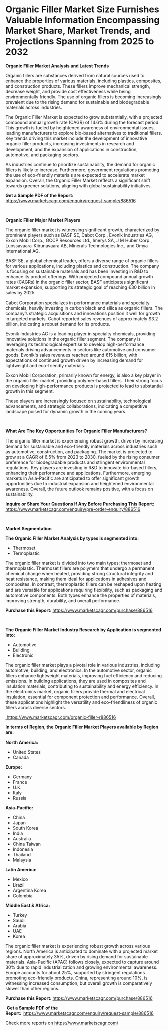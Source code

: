 <p><h1>Organic Filler Market Size Furnishes Valuable Information Encompassing Market Share, Market Trends, and Projections Spanning from 2025 to 2032</h1></p><p><strong>Organic Filler Market Analysis and Latest Trends</strong></p>
<p><p>Organic fillers are substances derived from natural sources used to enhance the properties of various materials, including plastics, composites, and construction products. These fillers improve mechanical strength, decrease weight, and provide cost effectiveness while being environmentally friendly. The use of organic fillers is becoming increasingly prevalent due to the rising demand for sustainable and biodegradable materials across industries.</p><p>The Organic Filler Market is expected to grow substantially, with a projected compound annual growth rate (CAGR) of 14.6% during the forecast period. This growth is fueled by heightened awareness of environmental issues, leading manufacturers to explore bio-based alternatives to traditional fillers. Key trends driving this market include the development of innovative organic filler products, increasing investments in research and development, and the expansion of applications in construction, automotive, and packaging sectors.</p><p>As industries continue to prioritize sustainability, the demand for organic fillers is likely to increase. Furthermore, government regulations promoting the use of eco-friendly materials are expected to accelerate market expansion. Overall, the Organic Filler Market reflects a significant shift towards greener solutions, aligning with global sustainability initiatives.</p></p>
<p><strong>Get a Sample PDF of the Report:&nbsp;</strong> <a href="https://www.marketscagr.com/enquiry/request-sample/886516?utm_campaign=2528&utm_medium=2&utm_source=Github&utm_content=ia&utm_term=31032025&utm_id=organic-filler">https://www.marketscagr.com/enquiry/request-sample/886516</a></p>
<p>&nbsp;</p>
<p><strong>Organic Filler Major Market Players</strong></p>
<p><p>The organic filler market is witnessing significant growth, characterized by prominent players such as BASF SE, Cabot Corp., Evonik Industries AG, Exxon Mobil Corp., GCCP Resources Ltd., Imerys SA, J M Huber Corp., Luossavaara-Kiirunavaara AB, Minerals Technologies Inc., and Omya International AG.</p><p>BASF SE, a global chemical leader, offers a diverse range of organic fillers for various applications, including plastics and construction. The company is focusing on sustainable materials and has been investing in R&D to enhance its product offerings. With projected compound annual growth rates (CAGRs) in the organic filler sector, BASF anticipates significant market expansion, supporting its strategic goal of reaching €30 billion in sales by 2025.</p><p>Cabot Corporation specializes in performance materials and specialty chemicals, heavily investing in carbon black and silica as organic fillers. The company’s strategic acquisitions and innovations position it well for growth in targeted markets. Cabot reported sales revenues of approximately $3.2 billion, indicating a robust demand for its products.</p><p>Evonik Industries AG is a leading player in specialty chemicals, providing innovative solutions in the organic filler segment. The company is leveraging its technological expertise to develop high-performance materials driving advancements in sectors like automotive and consumer goods. Evonik's sales revenues reached around €15 billion, with expectations of continued growth driven by increasing demand for lightweight and eco-friendly materials.</p><p>Exxon Mobil Corporation, primarily known for energy, is also a key player in the organic filler market, providing polymer-based fillers. Their strong focus on developing high-performance products is projected to lead to substantial growth in this segment.</p><p>These players are increasingly focused on sustainability, technological advancements, and strategic collaborations, indicating a competitive landscape poised for dynamic growth in the coming years.</p></p>
<p>&nbsp;</p>
<p><strong>What Are The Key Opportunities For Organic Filler Manufacturers?</strong></p>
<p><p>The organic filler market is experiencing robust growth, driven by increasing demand for sustainable and eco-friendly materials across industries such as automotive, construction, and packaging. The market is projected to grow at a CAGR of 6.5% from 2023 to 2030, fueled by the rising consumer preference for biodegradable products and stringent environmental regulations. Key players are investing in R&D to innovate bio-based fillers, enhancing their performance and applications. Furthermore, emerging markets in Asia-Pacific are anticipated to offer significant growth opportunities due to industrial expansion and heightened environmental awareness. Overall, the future outlook remains positive, with a focus on sustainability.</p></p>
<p><strong>Inquire or Share Your Questions If Any Before Purchasing This Report:</strong> <a href="https://www.marketscagr.com/enquiry/pre-order-enquiry/886516?utm_campaign=2528&utm_medium=2&utm_source=Github&utm_content=ia&utm_term=31032025&utm_id=organic-filler">https://www.marketscagr.com/enquiry/pre-order-enquiry/886516</a></p>
<p>&nbsp;</p>
<p><strong>Market Segmentation</strong></p>
<p><strong>The Organic Filler Market Analysis by types is segmented into:</strong></p>
<p><ul><li>Thermoset</li><li>Termoplastic</li></ul></p>
<p><p>The organic filler market is divided into two main types: thermoset and thermoplastic. Thermoset fillers are polymers that undergo a permanent chemical change when heated, providing strong structural integrity and heat resistance, making them ideal for applications in adhesives and composites. In contrast, thermoplastic fillers can be reshaped upon heating and are versatile for applications requiring flexibility, such as packaging and automotive components. Both types enhance the properties of materials, improving strength, durability, and overall performance.</p></p>
<p><strong>Purchase this Report:&nbsp;</strong><a href="https://www.marketscagr.com/purchase/886516?utm_campaign=2528&utm_medium=2&utm_source=Github&utm_content=ia&utm_term=31032025&utm_id=organic-filler">https://www.marketscagr.com/purchase/886516</a></p>
<p>&nbsp;</p>
<p><strong>The Organic Filler Market Industry Research by Application is segmented into:</strong></p>
<p><ul><li>Automotive</li><li>Building</li><li>Electronic</li></ul></p>
<p><p>The organic filler market plays a pivotal role in various industries, including automotive, building, and electronics. In the automotive sector, organic fillers enhance lightweight materials, improving fuel efficiency and reducing emissions. In building applications, they are used in composites and insulation materials, contributing to sustainability and energy efficiency. In the electronics market, organic fillers provide thermal and electrical insulation, essential for component protection and performance. Overall, these applications highlight the versatility and eco-friendliness of organic fillers across diverse sectors.</p></p>
<p><a href="https://www.marketscagr.com/organic-filler-r886516?utm_campaign=2528&utm_medium=2&utm_source=Github&utm_content=ia&utm_term=31032025&utm_id=organic-filler">&nbsp;https://www.marketscagr.com/organic-filler-r886516</a></p>
<p><strong>In terms of Region, the Organic Filler Market Players available by Region are:</strong></p>
<p>
    <p> <strong> North America: </strong>
        <ul>
            <li>United States</li>
            <li>Canada</li>
        </ul>
        </p> 
    <p> <strong> Europe: </strong>
        <ul>
            <li>Germany</li>
            <li>France</li>
            <li>U.K.</li>
            <li>Italy</li>
            <li>Russia</li>
        </ul>
        </p> 
    <p> <strong> Asia-Pacific: </strong>
        <ul>
            <li>China</li>
            <li>Japan</li>
            <li>South Korea</li>
            <li>India</li>
            <li>Australia</li>
            <li>China Taiwan</li>
            <li>Indonesia</li>
            <li>Thailand</li>
            <li>Malaysia</li>
        </ul>
        </p> 
    <p> <strong> Latin America: </strong>
        <ul>
            <li>Mexico</li>
            <li>Brazil</li>
            <li>Argentina Korea</li>
            <li>Colombia</li>
        </ul>
        </p> 
    <p> <strong> Middle East & Africa: </strong>
        <ul>
            <li>Turkey</li>
            <li>Saudi</li>
            <li>Arabia</li>
            <li>UAE</li>
            <li>Korea</li>
        </ul>
    </p>
    </p>
<p><p>The organic filler market is experiencing robust growth across various regions. North America is anticipated to dominate with a projected market share of approximately 35%, driven by rising demand for sustainable materials. Asia-Pacific (APAC) follows closely, expected to capture around 30% due to rapid industrialization and growing environmental awareness. Europe accounts for about 25%, supported by stringent regulations promoting eco-friendly products. China, representing around 10%, is witnessing increased consumption, but overall growth is comparatively slower than other regions.</p></p>
<p><strong>Purchase this Report: </strong><a href="https://www.marketscagr.com/purchase/886516?utm_campaign=2528&utm_medium=2&utm_source=Github&utm_content=ia&utm_term=31032025&utm_id=organic-filler">https://www.marketscagr.com/purchase/886516</a></p>
<p>&nbsp;<strong>Get a Sample PDF of the Report:&nbsp;&nbsp;</strong><a href="https://www.marketscagr.com/enquiry/request-sample/886516?utm_campaign=2528&utm_medium=2&utm_source=Github&utm_content=ia&utm_term=31032025&utm_id=organic-filler">https://www.marketscagr.com/enquiry/request-sample/886516</a></p>
<p><strong></strong></p>
<p>Check more reports on <a href="https://www.marketscagr.com/?utm_campaign=2528&utm_medium=2&utm_source=Github&utm_content=ia&utm_term=31032025&utm_id=organic-filler">https://www.marketscagr.com/</a></p>